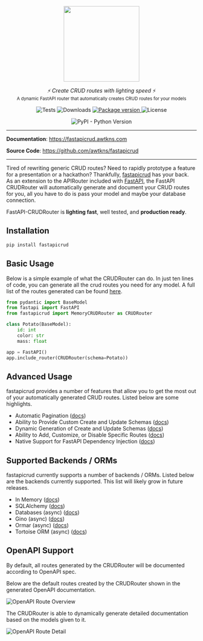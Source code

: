 <p align="center">
  <img src="https://raw.githubusercontent.com/awtkns/fastapicrud/master/docs/en/docs/assets/logo.png" height="200" />
</p>
<p align="center">
  <em>⚡ Create CRUD routes with lighting speed</em> ⚡</br>
  <sub>A dynamic FastAPI router that automatically creates CRUD routes for your models</sub>
</p>
<p align="center">
<img alt="Tests" src="https://img.shields.io/github/actions/workflow/status/awtkns/fastapicrud/.github/workflows/pytest.yml?color=%2334D058" />
<img alt="Downloads" src="https://img.shields.io/pypi/dm/fastapicrud?color=%2334D058" />
  <a href="https://pypi.org/project/fastapicrud" target="_blank">
    <img src="https://img.shields.io/pypi/v/fastapicrud?color=%2334D058&label=pypi%20package" alt="Package version">
</a>
  <img alt="License" src="https://img.shields.io/github/license/awtkns/fastapicrud?color=%2334D058" />
</p>
<p align="center">
<img alt="PyPI - Python Version" src="https://img.shields.io/pypi/pyversions/fastapicrud">
</p>

---

**Documentation**: <a href="https://fastapicrud.awtkns.com" target="_blank">https://fastapicrud.awtkns.com</a>

**Source Code**: <a href="https://github.com/awtkns/fastapicrud" target="_blank">https://github.com/awtkns/fastapicrud</a>

---
Tired of rewriting generic CRUD routes? Need to rapidly prototype a feature for a presentation
or a hackathon? Thankfully, [fastapicrud](https://github.com/awtkns/fastapicrud) has your back. As an 
extension to the APIRouter included with [FastAPI](https://fastapi.tiangolo.com/), the FastAPI CRUDRouter will automatically
generate and document your CRUD routes for you, all you have to do is pass your model and maybe your database connection.

FastAPI-CRUDRouter is **lighting fast**, well tested, and **production ready**.


## Installation
```bash
pip install fastapicrud
```

## Basic Usage
Below is a simple example of what the CRUDRouter can do. In just ten lines of code, you can generate all 
the crud routes you need for any model. A full list of the routes generated can be found [here](https://fastapicrud.awtkns.com/routing).

```python
from pydantic import BaseModel
from fastapi import FastAPI
from fastapicrud import MemoryCRUDRouter as CRUDRouter

class Potato(BaseModel):
    id: int
    color: str
    mass: float

app = FastAPI()
app.include_router(CRUDRouter(schema=Potato))
```

## Advanced Usage
fastapicrud provides a number of features that allow you to get the most out of your automatically generated CRUD
routes. Listed below are some highlights.

- Automatic Pagination ([docs](https://fastapicrud.awtkns.com/pagination/))
- Ability to Provide Custom Create and Update Schemas ([docs](https://fastapicrud.awtkns.com/schemas/))
- Dynamic Generation of Create and Update Schemas ([docs](https://fastapicrud.awtkns.com/schemas/))
- Ability to Add, Customize, or Disable Specific Routes ([docs](https://fastapicrud.awtkns.com/routing/))
- Native Support for FastAPI Dependency Injection ([docs](https://fastapicrud.awtkns.com/dependencies/))

## Supported Backends / ORMs
fastapicrud currently supports a number of backends / ORMs. Listed below are the backends currently supported. This list will
likely grow in future releases.

- In Memory ([docs](https://fastapicrud.awtkns.com/backends/memory/))
- SQLAlchemy ([docs](https://fastapicrud.awtkns.com/backends/sqlalchemy/))
- Databases (async) ([docs](https://fastapicrud.awtkns.com/backends/async/))
- Gino (async) ([docs](https://fastapicrud.awtkns.com/backends/gino.html)) 
- Ormar (async) ([docs](https://fastapicrud.awtkns.com/backends/ormar/))
- Tortoise ORM  (async) ([docs](https://fastapicrud.awtkns.com/backends/tortoise/))

## OpenAPI Support
By default, all routes generated by the CRUDRouter will be documented according to OpenAPI spec.

Below are the default routes created by the CRUDRouter shown in the generated OpenAPI documentation.

![OpenAPI Route Overview](https://raw.githubusercontent.com/awtkns/fastapicrud/master/docs/en/docs/assets/RouteOverview.png)

The CRUDRouter is able to dynamically generate detailed documentation based on the models given to it.

![OpenAPI Route Detail](https://raw.githubusercontent.com/awtkns/fastapicrud/master/docs/en/docs/assets/RouteDetail.png)
